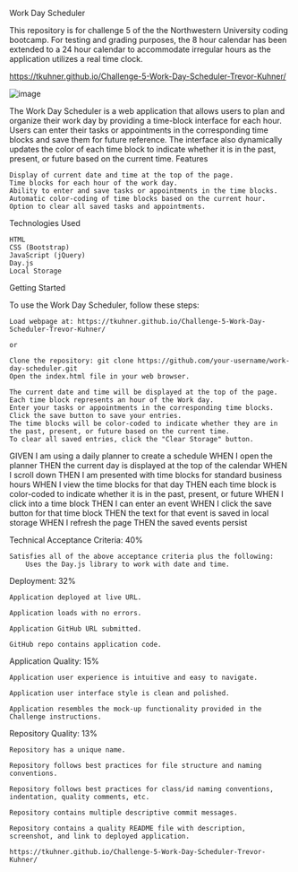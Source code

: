 Work Day Scheduler

This repository is for challenge 5 of the the Northwestern University coding bootcamp. For testing and grading purposes, the 8 hour calendar has been extended to a 24 hour calendar to accommodate irregular hours as the application utilizes a real time clock.

https://tkuhner.github.io/Challenge-5-Work-Day-Scheduler-Trevor-Kuhner/

![image](https://github.com/TKuhner/Challenge-5-Work-Day-Scheduler-Trevor-Kuhner/assets/71107536/e447b051-f8ec-432c-8ac2-77e1adeb5f1a)


The Work Day Scheduler is a web application that allows users to plan and organize their work day by providing a time-block interface for each hour. Users can enter their tasks or appointments in the corresponding time blocks and save them for future reference. The interface also dynamically updates the color of each time block to indicate whether it is in the past, present, or future based on the current time.
Features

    Display of current date and time at the top of the page.
    Time blocks for each hour of the work day.
    Ability to enter and save tasks or appointments in the time blocks.
    Automatic color-coding of time blocks based on the current hour.
    Option to clear all saved tasks and appointments.

Technologies Used

    HTML
    CSS (Bootstrap)
    JavaScript (jQuery)
    Day.js
    Local Storage

Getting Started

To use the Work Day Scheduler, follow these steps:

    Load webpage at: https://tkuhner.github.io/Challenge-5-Work-Day-Scheduler-Trevor-Kuhner/
    
    or
    
    Clone the repository: git clone https://github.com/your-username/work-day-scheduler.git
    Open the index.html file in your web browser.
    
    The current date and time will be displayed at the top of the page.
    Each time block represents an hour of the Work day.
    Enter your tasks or appointments in the corresponding time blocks.
    Click the save button to save your entries.
    The time blocks will be color-coded to indicate whether they are in the past, present, or future based on the current time.
    To clear all saved entries, click the "Clear Storage" button.
    
 
GIVEN I am using a daily planner to create a schedule
WHEN I open the planner
THEN the current day is displayed at the top of the calendar
WHEN I scroll down
THEN I am presented with time blocks for standard business hours
WHEN I view the time blocks for that day
THEN each time block is color-coded to indicate whether it is in the past, present, or future
WHEN I click into a time block
THEN I can enter an event
WHEN I click the save button for that time block
THEN the text for that event is saved in local storage
WHEN I refresh the page
THEN the saved events persist
    
    
 Technical Acceptance Criteria: 40%

    Satisfies all of the above acceptance criteria plus the following:
        Uses the Day.js library to work with date and time.

Deployment: 32%

    Application deployed at live URL.

    Application loads with no errors.

    Application GitHub URL submitted.

    GitHub repo contains application code.

Application Quality: 15%

    Application user experience is intuitive and easy to navigate.

    Application user interface style is clean and polished.

    Application resembles the mock-up functionality provided in the Challenge instructions.

Repository Quality: 13%

    Repository has a unique name.

    Repository follows best practices for file structure and naming conventions.

    Repository follows best practices for class/id naming conventions, indentation, quality comments, etc.

    Repository contains multiple descriptive commit messages.

    Repository contains a quality README file with description, screenshot, and link to deployed application.
    
    https://tkuhner.github.io/Challenge-5-Work-Day-Scheduler-Trevor-Kuhner/
